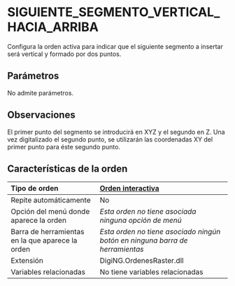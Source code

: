 # SIGUIENTE\_SEGMENTO\_VERTICAL\_HACIA\_ARRIBA

Configura la orden activa para indicar que el siguiente segmento a insertar será vertical y formado por dos puntos.

## Parámetros

No admite parámetros.

## Observaciones

El primer punto del segmento se introducirá en XYZ y el segundo en Z. Una vez digitalizado el segundo punto, se utilizarán las coordenadas XY del primer punto para éste segundo punto.

## Características de la orden

| Tipo de orden | [Orden interactiva](siguiente-segmento-vertical-hacia-arriba.md) |
| :--- | :--- |
| Repite automáticamente | No |
| Opción del menú donde aparece la orden | _Esta orden no tiene asociada ninguna opción de menú_ |
| Barra de herramientas en la que aparece la orden | _Esta orden no tiene asociado ningún botón en ninguna barra de herramientas_ |
| Extensión | DigiNG.OrdenesRaster.dll |
| Variables relacionadas | No tiene variables relacionadas |

